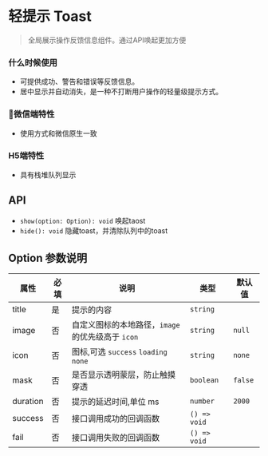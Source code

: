 # 轻提示 Toast
> 全局展示操作反馈信息组件。通过API唤起更加方便

### 什么时候使用
 - 可提供成功、警告和错误等反馈信息。
 - 居中显示并自动消失，是一种不打断用户操作的轻量级提示方式。

### 微信端特性
 - 使用方式和微信原生一致

### H5端特性
 - 具有栈堆队列显示


<demo>

## API
 - `show(option: Option): void` 唤起taost
 - `hide(): void` 隐藏toast，并清除队列中的toast

## Option 参数说明
| 属性 | 必填 | 说明 | 类型 | 默认值 |
| --- | --- | --- | --- | --- |
| title | 是 | 提示的内容 | `string` | |
| image | 否 |  自定义图标的本地路径，`image` 的优先级高于 `icon` | `string` | `null` |
| icon | 否 |  图标,可选 `success` `loading` `none` | `string` | `none` |
| mask | 否 |  是否显示透明蒙层，防止触摸穿透 | `boolean` | `false` |
| duration | 否 |  提示的延迟时间,单位 ms | `number` | `2000` |
| success | 否 |  接口调用成功的回调函数 | `() => void` |  |
| fail | 否 |  接口调用失败的回调函数 | `() => void` |  |
